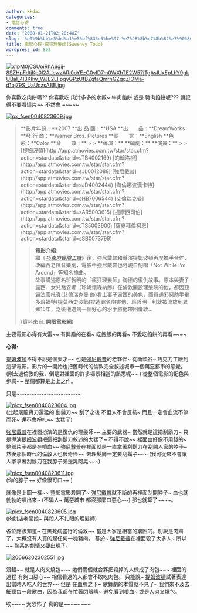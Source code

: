 ```yaml
---
author: kkdai
categories:
- 電影心得
comments: true
date: "2008-01-21T02:20:48Z"
slug: '%e9%9b%bb%e5%bd%b1%e5%bf%83%e5%be%97-%e7%98%8b%e7%8b%82%e7%90%86%e9%ab%ae%e5%b8%absweeney-todd'
title: 電影心得-瘋狂理髮師(Sweeney Todd)
wordpress_id: 802
---
```


[![x1pM0jCSUoiRhA6gij-8SZHpFdtjKp0I2AJcwzARi0oYEzG0yID7m0WXhTE2W57jTgAsIUxEpLhY9gkUBaI_4l3KIIw_WJE2LFpgyGPzUfBZgfaQmrhGZgqZIOMa-d1bj79S_UaUczsABE.jpg](http://farm3.static.flickr.com/2150/2206954182_032909dc2e.jpg)](http://www.flickr.com/photos/27643002@N00/2206954182/)

你喜歡吃肉餅嗎?? 你喜歡吃 肉汁多多的水餃~ 牛肉餡餅 或是 豬肉餡餅呢??? 請記得不要看這片~~ 不然會 ~~~~~

[![px_fsen0040823609.jpg](http://farm3.static.flickr.com/2091/2206952376_7112580dc0.jpg)](http://www.flickr.com/photos/27643002@N00/2206952376/)

<blockquote>**影片年份：**2007   
**出 品 國：**USA   
**出　　品：**DreamWorks   
**發 行 商：**Warner Bros. Pictures   
**語　　言：**English   
**色　　彩：**Color   
**音　　效：**
> 
> **導演：** **編劇：** **演員：**
> 
> [提姆波頓](http://app.atmovies.com.tw/star/star.cfm?action=stardata&starid=sTB4002169)  
[約翰洛根](http://app.atmovies.com.tw/star/star.cfm?action=stardata&starid=sJL0012088)  
[強尼戴普](http://app.atmovies.com.tw/star/star.cfm?action=stardata&starid=sJD4002444)  
[海倫娜波漢卡特](http://app.atmovies.com.tw/star/star.cfm?action=stardata&starid=sHB7006544)  
[艾倫瑞克曼](http://app.atmovies.com.tw/star/star.cfm?action=stardata&starid=sAR5003615)  
[提摩西司伯](http://app.atmovies.com.tw/star/star.cfm?action=stardata&starid=sTS5003900)  
[薩夏拜倫柯恩](http://app.atmovies.com.tw/star/star.cfm?action=stardata&starid=sSB0073799)  

> 
> **電影介紹:**   
繼《_[巧克力冒險工廠](http://app.atmovies.com.tw/movie/movie.cfm?action=filmdata&film_id=fcen70367594)_》後，強尼戴普和導演提姆波頓再度攜手合作，改編百老匯音樂劇，電影中強尼戴普也將親自配唱「Not While I’m Around」等知名插曲。   
故事講述原名班哲明的「瘋狂理髮師」陶德的復仇故事。原本與妻子露西、女兒喬安娜（珍妮懷森納飾）在倫敦開設理髮院的他，卻因亞霸法官托賓(艾倫瑞克曼 飾)看上妻子露西的美色，而買通邪惡助手畢多班福特(提莫西史波飾)捏造罪名陷害他，班哲明一判就被流放到異鄉15年，之後他遇到一個好心的水手將他帶回倫敦...   
  
(資料來自: [開眼電影網](http://movie.atmovies.com.tw/movie/film.asp?action=new&film_id=fsen00408236))
> 
> </blockquote>

主要電影心得有大雷~~ 有興趣的在看~ 吃飽飯的再看~ 不愛吃餡餅的再看~~~~


<!--more-->
 

**心得:**

[提姆波頓](http://app.atmovies.com.tw/star/star.cfm?action=stardata&starid=sTB4002169)不得不說是個天才~~ 也是[強尼戴普](http://app.atmovies.com.tw/star/star.cfm?action=stardata&starid=sJD4002444)的老夥伴~ 從斷頭谷~ 巧克力工廠到這部電影。影片的一開始也把舊時代的倫敦完全敘述城市一個萬惡都市的感覺。 (剛去過倫敦的我，倒是對裡面的許多場景相當的熟悉呢~~ ) 從整個電影的配色與步調~~ 整個都算是上上之作。

只是~~~~~~~~~~~~~~~~~~~  


[![picx_fsen0040823604.jpg](http://farm3.static.flickr.com/2117/2206952622_cecc17673a.jpg)](http://www.flickr.com/photos/27643002@N00/2206952622/)  
(比起屠龍寶刀還猛的 刮鬍刀~~ 刮了之後 不但人不會反抗~ 而且一定會血流不停而死~ 還不會掙扎~~ 太猛了)

[強尼戴普](http://app.atmovies.com.tw/star/star.cfm?action=stardata&starid=sJD4002444)在裡面扮演的是復仇的理髮師~~ 主要的武器~ 當然就是這把刮鬍刀~ 只是導演[提姆波頓](http://app.atmovies.com.tw/star/star.cfm?action=stardata&starid=sTB4002169)把這把刮鬍刀敘述的太猛了~ 不得不說~~ 裡面血好像不用錢的~ 整部片子都是在噴血~~ [強尼戴普](http://app.atmovies.com.tw/star/star.cfm?action=stardata&starid=sJD4002444)在裡面就是一直拿著刮鬍刀在刮開人家的脖子~ 然後那個時代的倫敦人也很奇怪~~ 去理髮廳一定要刮鬍子~~~ (我可從來不會讓人家拿著刮鬍刀在我脖子旁邊晃阿晃~~~)

[![picx_fsen0040823611.jpg](http://farm3.static.flickr.com/2229/2206162273_5f259e6ed7.jpg)](http://www.flickr.com/photos/27643002@N00/2206162273/)  
(你的脖子~~ 好像很可口~~ )

就像是上圖一樣~~ 整部電影殺開了~ [強尼戴普](http://app.atmovies.com.tw/star/star.cfm?action=stardata&starid=sJD4002444)就不斷的再裡面刮開脖子~ 血也就勃勃的噴出來~ (不騙人~ 萬惡城市 都沒那麼口惡心~~) 那也就算了~~~~。

[![picx_fsen0040823605.jpg](http://farm3.static.flickr.com/2383/2206951062_e9ec4f077f.jpg)](http://www.flickr.com/photos/27643002@N00/2206951062/)  
(肉餅店老闆娘~ 與殺人不扎眼的理髮師)

各位應該知道~ 在黑死病盛行的倫敦~~ 當是大家是相當的窮困的。別說是肉餅了，大概沒有人買的起任何一塊豬肉。 基於~ [強尼戴普](http://app.atmovies.com.tw/star/star.cfm?action=stardata&starid=sJD4002444)在裡面殺了太多人~ 所以~~ 熟系的劇情又要出現了。

[![20066302302551.jpg](http://farm3.static.flickr.com/2348/2206991962_4fde8c552e.jpg)](http://www.flickr.com/photos/27643002@N00/2206991962/)

沒錯~~ 就是人肉叉燒包~~~ 她們兩個就合夥把殺掉的人做成了肉包~~~ 裡面的過程 有夠口惡心~~ 相信看過的人都會不敢吃肉包。 只能說~ [提姆波頓](http://app.atmovies.com.tw/star/star.cfm?action=stardata&starid=sTB4002169)試著表達出當時人吃人的世界~~ 但是 在血腥之下~ 歌舞劇的本質就不見了~ 我們來不及去細聽每一段歌曲，因為我都在忙著閉眼睛~ 避免看到噴血~ 或是人肉叉燒包。

唉~~~~ 太恐怖了 真的是~~~~~~~~
